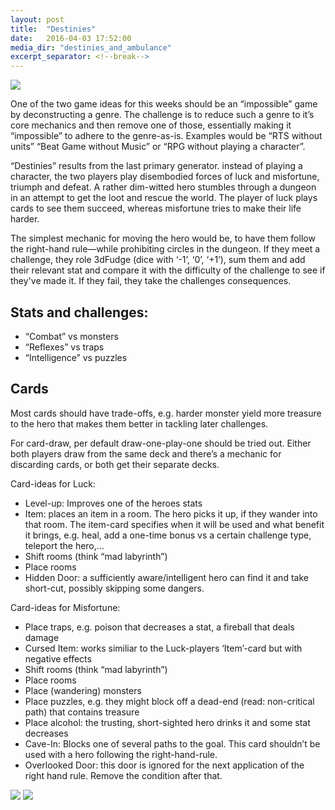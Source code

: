 ```yaml
---
layout: post
title:  "Destinies"
date:   2016-04-03 17:52:00
media_dir: "destinies_and_ambulance"
excerpt_separator: <!--break-->
---
```


<img src="{{site.media_url}}/{{page.media_dir}}/destinies.png" class="figure">

One of the two game ideas for this weeks should be
an “impossible” game by deconstructing a genre. The
challenge is to reduce such a genre to it’s core
mechanics and then remove one of
those, essentially making it “impossible” to adhere
to the genre-as-is. Examples would be “RTS without units”
“Beat Game without Music” or “RPG without playing a character”.

“Destinies” results from the last primary generator. instead
of playing a character, the two players play disembodied forces
of luck and misfortune, triumph and defeat. A rather dim-witted
hero stumbles through a dungeon in an attempt to get the loot
and rescue the world. The player of luck plays cards to see
them succeed, whereas misfortune tries to make their life harder.

<!--break-->

The simplest mechanic for moving the hero would be, to have
them follow the right-hand rule―while prohibiting circles
in the dungeon. If they meet a challenge, they role
3dFudge (dice with ‘-1’, ‘0’, ‘+1’), sum them and add
their relevant stat and compare it with the difficulty
of the challenge to see if they've made it. If they fail,
they take the challenges consequences.

## Stats and challenges:

* “Combat” vs monsters
* “Reflexes” vs traps
* “Intelligence” vs puzzles

## Cards

Most cards should have trade-offs, e.g. harder monster
yield more treasure to the hero that makes them better
in tackling later challenges.

For card-draw, per default draw-one-play-one
should be tried out. Either both players draw
from the same deck and there’s a mechanic for discarding
cards, or both get their separate decks.

Card-ideas for Luck:

* Level-up: Improves one of the heroes stats
* Item: places an item in a room. The hero picks it up,
if they wander into that room. The item-card specifies when
it will be used and what benefit it brings, e.g. heal, add a
one-time bonus vs a certain challenge type, teleport the hero,...
* Shift rooms (think “mad labyrinth”)
* Place rooms
* Hidden Door: a sufficiently aware/intelligent hero can find it
and take short-cut, possibly skipping some dangers.

Card-ideas for Misfortune:

* Place traps, e.g. poison that decreases a stat, a fireball that deals damage
* Cursed Item: works similiar to the Luck-players ‘Item’-card
but with negative effects
* Shift rooms (think “mad labyrinth”)
* Place rooms
* Place (wandering) monsters
* Place puzzles, e.g. they might block off a dead-end
(read: non-critical path) that contains treasure
* Place alcohol: the trusting, short-sighted hero drinks it
and some stat decreases
* Cave-In: Blocks one of several paths to the goal. This card
shouldn’t be used with a hero following the right-hand-rule.
* Overlooked Door: this door is ignored for the next application
of the right hand rule. Remove the condition after that.

<img src="{{site.media_url}}/{{page.media_dir}}/sketches_01.jpg" class="figure">
<img src="{{site.media_url}}/{{page.media_dir}}/sketches_04.jpg" class="figure">








<!--

<a href="{{site.media_url}}/{{page.media_dir}}/WhiteboardPics/meta.jpg">
    <img src="{{site.media_url}}/{{page.media_dir}}/WhiteboardPics/meta.jpg" class="figure">
</a>


This is the first of a set of sketches for the VU “Game Design” at the Vienna University of Technology. The idea for the game is rather simple―instead of playing the big onscreen-characters, you’re playing the small side-element. Imagine mellow, emotionally music playing while you use swipes or presses to generate small gust of wind, which blow along a feather and carry it along through a maze of difficulties to finally reach Forrest.

An alternative mechanic also playing with the theme “wind” was an autumn-themed game. All the trees are losing their leafes, which need to be blown along to clear the boardwalk. Again using swipses sources can be placed that blow into the swiped direction. Constructing a path from multiple of these, a stream of leafes is moved out of the way, e.g. to garbage bins.

sketches-3.jpg

feather.svg



sketches-1.jpg  sketches-2.jpg    waves.jpg

-->
